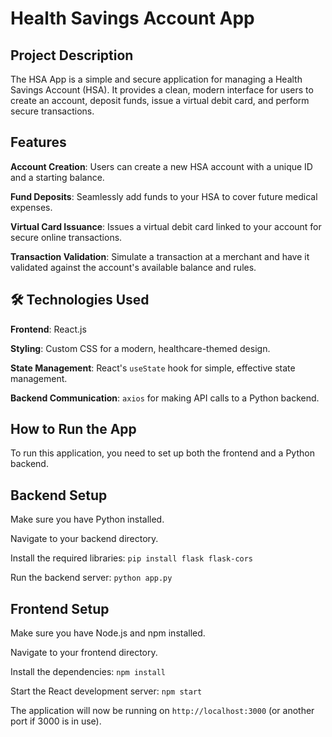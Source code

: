 # Health Savings Account App

## Project Description

The HSA App is a simple and secure application for managing a Health Savings Account (HSA). It provides a clean, modern interface for users to create an account, deposit funds, issue a virtual debit card, and perform secure transactions.

## Features

**Account Creation**: Users can create a new HSA account with a unique ID and a starting balance.

**Fund Deposits**: Seamlessly add funds to your HSA to cover future medical expenses.

**Virtual Card Issuance**: Issues a virtual debit card linked to your account for secure online transactions.

**Transaction Validation**: Simulate a transaction at a merchant and have it validated against the account's available balance and rules.

## 🛠️ Technologies Used
**Frontend**: React.js

**Styling**: Custom CSS for a modern, healthcare-themed design.

**State Management**: React's `useState` hook for simple, effective state management.

**Backend Communication**: `axios` for making API calls to a Python backend.

## How to Run the App
To run this application, you need to set up both the frontend and a Python backend.

## Backend Setup

Make sure you have Python installed.

Navigate to your backend directory.

Install the required libraries: `pip install flask flask-cors`

Run the backend server: `python app.py`

## Frontend Setup

Make sure you have Node.js and npm installed.

Navigate to your frontend directory.

Install the dependencies: `npm install`

Start the React development server: `npm start`

The application will now be running on `http://localhost:3000` (or another port if 3000 is in use).
